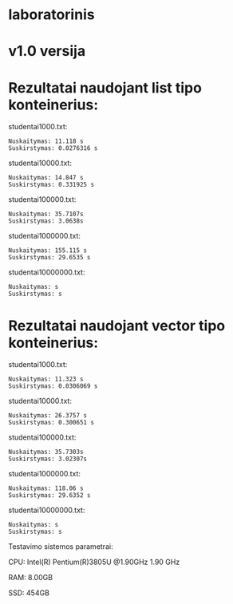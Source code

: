# laboratorinis
# v1.0 versija
# Rezultatai naudojant list tipo konteinerius:
studentai1000.txt:

    Nuskaitymas: 11.118 s
    Suskirstymas: 0.0276316 s

studentai10000.txt:

    Nuskaitymas: 14.847 s
    Suskirstymas: 0.331925 s
    
studentai100000.txt:

    Nuskaitymas: 35.7107s
    Suskirstymas: 3.0638s
studentai1000000.txt:

    Nuskaitymas: 155.115 s
    Suskirstymas: 29.6535 s

studentai10000000.txt:

    Nuskaitymas: s
    Suskirstymas: s
    
# Rezultatai naudojant vector tipo konteinerius:
studentai1000.txt:

    Nuskaitymas: 11.323 s
    Suskirstymas: 0.0306069 s

studentai10000.txt:

    Nuskaitymas: 26.3757 s
    Suskirstymas: 0.300651 s
    
studentai100000.txt:

    Nuskaitymas: 35.7303s
    Suskirstymas: 3.02307s
studentai1000000.txt:

    Nuskaitymas: 118.06 s
    Suskirstymas: 29.6352 s

studentai10000000.txt:

    Nuskaitymas: s
    Suskirstymas: s




Testavimo sistemos parametrai:

CPU: Intel(R) Pentium(R)3805U @1.90GHz 1.90 GHz

RAM: 8.00GB

SSD: 454GB

